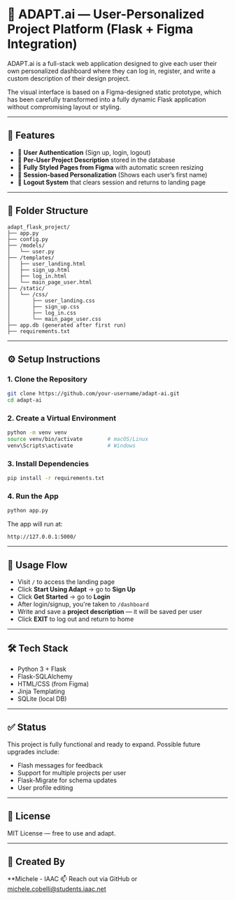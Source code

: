 # 🧠 ADAPT.ai — User-Personalized Project Platform (Flask + Figma Integration)

ADAPT.ai is a full-stack web application designed to give each user their own personalized dashboard where they can log in, register, and write a custom description of their design project.

The visual interface is based on a Figma-designed static prototype, which has been carefully transformed into a fully dynamic Flask application without compromising layout or styling.

---

## 🚀 Features

- 🔐 **User Authentication** (Sign up, login, logout)
- 📄 **Per-User Project Description** stored in the database
- 🎨 **Fully Styled Pages from Figma** with automatic screen resizing
- 🧠 **Session-based Personalization** (Shows each user’s first name)
- 🔁 **Logout System** that clears session and returns to landing page

---

## 📁 Folder Structure

```
adapt_flask_project/
├── app.py
├── config.py
├── /models/
│   └── user.py
├── /templates/
│   ├── user_landing.html
│   ├── sign_up.html
│   ├── log_in.html
│   └── main_page_user.html
├── /static/
│   └── /css/
│       ├── user_landing.css
│       ├── sign_up.css
│       ├── log_in.css
│       └── main_page_user.css
├── app.db (generated after first run)
├── requirements.txt
```

---

## ⚙️ Setup Instructions

### 1. Clone the Repository

```bash
git clone https://github.com/your-username/adapt-ai.git
cd adapt-ai
```

### 2. Create a Virtual Environment

```bash
python -m venv venv
source venv/bin/activate        # macOS/Linux
venv\Scripts\activate           # Windows
```

### 3. Install Dependencies

```bash
pip install -r requirements.txt
```

### 4. Run the App

```bash
python app.py
```

The app will run at:

```
http://127.0.0.1:5000/
```

---

## 📌 Usage Flow

- Visit `/` to access the landing page
- Click **Start Using Adapt** → go to **Sign Up**
- Click **Get Started** → go to **Login**
- After login/signup, you're taken to `/dashboard`
- Write and save a **project description** — it will be saved per user
- Click **EXIT** to log out and return to home

---

## 🛠 Tech Stack

- Python 3 + Flask
- Flask-SQLAlchemy
- HTML/CSS (from Figma)
- Jinja Templating
- SQLite (local DB)

---

## ✅ Status

This project is fully functional and ready to expand. Possible future upgrades include:
- Flash messages for feedback
- Support for multiple projects per user
- Flask-Migrate for schema updates
- User profile editing

---

## 📄 License

MIT License — free to use and adapt.

---

## 👤 Created By

**Michele - IAAC 
📫 Reach out via GitHub or michele.cobelli@students.iaac.net
